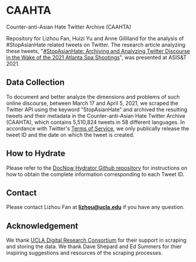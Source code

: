 # CAAHTA

Counter-anti-Asian Hate Twitter Archive (CAAHTA)

Repository for Lizhou Fan, Huizi Yu and Anne Gilliland for the analysis of #StopAsianHate related tweets on Twitter. The research article analyzing these tweets, "[#StopAsianHate: Archiving and Analyzing Twitter Discourse in the Wake of the 2021 Atlanta Spa Shootings](https://asistdl.onlinelibrary.wiley.com/doi/epdf/10.1002/pra2.475)", was presented at ASIS&T 2021. 


## Data Collection
To document and better analyze the dimensions and problems of such online discourse, between March 17 and April 5, 2021, we scraped the Twitter API using the keyword “StopAsianHate” and archived the resulting tweets and their metadata in the Counter-anti-Asian Hate Twitter Archive (CAAHTA), which contains 5,510,824 tweets in 58 different languages. In accordance with Twitter's [Terms of Service](https://developer.twitter.com/en/developer-terms/agreement-and-policy), we only publically release the tweet ID and the date on which the tweet is created. 

## How to Hydrate
Please refer to the [DocNow Hydrator Github repository](https://github.com/DocNow/hydrator) for instructions on how to obtain the complete information corresponding to each Tweet ID.

## Contact
Please contact Lizhou Fan at **lizhou@ucla.edu** if you have any question. 

## Acknowledgement
We thank [UCLA Digital Research Consortium](https://drc.ucla.edu/) for their support in scraping and storing the data. We thank Dave Shepard and Ed Summers for thier inspiring suggestions and resources of the scraping processes.

